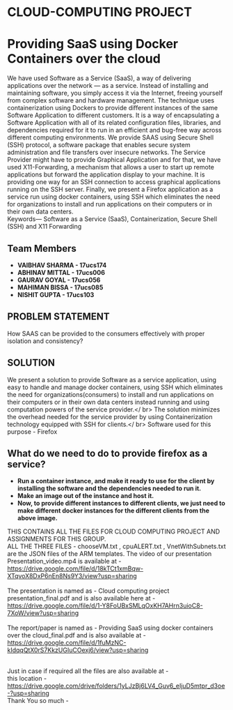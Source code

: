 # CLOUD-COMPUTING PROJECT
# Providing SaaS using Docker Containers over the cloud
We have used Software as a Service (SaaS), a way of
delivering applications over the network — as a service.
Instead of installing and maintaining software, you simply
access it via the Internet, freeing yourself from complex
software and hardware management. The technique uses
containerization using Dockers to provide different instances of
the same Software Application to different customers. It is a
way of encapsulating a Software Application with all of its
related configuration files, libraries, and dependencies
required for it to run in an efficient and bug-free way across
different computing environments. We provide SAAS using
Secure Shell (SSH) protocol, a software package that enables
secure system administration and file transfers over insecure
networks. The Service Provider might have to provide
Graphical Application and for that, we have used
X11-Forwarding, a mechanism that allows a user to start up
remote applications but forward the application display to
your machine. It is providing one way for an SSH connection to
access graphical applications running on the SSH server.
Finally, we present a Firefox application as a service run using
docker containers, using SSH which eliminates the need for
organizations to install and run applications on their
computers or in their own data centers. <br />
Keywords— Software as a Service (SaaS), Containerization,
Secure Shell (SSH) and X11 Forwarding

## Team Members
- **VAIBHAV SHARMA - 17ucs174<br />**
- **ABHINAV MITTAL - 17ucs006<br />**
- **GAURAV GOYAL - 17ucs056<br />**
- **MAHIMAN BISSA - 17ucs085<br />**
- **NISHIT GUPTA - 17ucs103<br />**

## PROBLEM STATEMENT
How SAAS can be provided to the consumers effectively with proper isolation and consistency?

## SOLUTION

We present a solution to provide Software as a service application, using easy to handle and manage docker containers, using SSH which eliminates the need for organizations(consumers) to install and run applications on their computers or in their own data centers instead running and using computation powers of the service provider.</ br>
The solution minimizes the overhead needed for the service provider by using Containerization technology equipped with SSH for clients.</ br>
Software used for this purpose - Firefox


## What do we need to do to provide firefox as a service?

- **Run a container instance, and make it ready to use for the client by installing the software and the dependencies needed to run it.**
- **Make an image out of the instance and host it.**
- **Now, to provide different instances to different clients, we just need to make different docker instances for the different clients from the above image.**


THIS CONTAINS ALL THE FILES FOR CLOUD COMPUTING PROJECT AND ASSIGNMENTS FOR THIS GROUP. <br />
ALL THE THREE FILES - chooseVM.txt , cpuALERT.txt , VnetWithSubnets.txt are the JSON files of the ARM templates. 
The video of our presentation Presentation_video.mp4 is available at - <br />
https://drive.google.com/file/d/18kTCt1xmBqw-XTqvoX8DxP6nEn8Ns9Y3/view?usp=sharing <br />
<br />
The presentation is named as - Cloud computing project presentation_final.pdf and is  also available here at -<br />
https://drive.google.com/file/d/1-Y8FoUBxSMLqOxKH7AHrn3uioC8-7XoW/view?usp=sharing<br />
<br />
The report/paper is named as - Providing SaaS using docker containers over the cloud_final.pdf and is also  available at - <br />
https://drive.google.com/file/d/1fuMzNC-kIdqqQtX0rS7KkzUGIuCOexj6/view?usp=sharing <br />
<br />


Just in case if required all the files are also available at - <br />
 this location - https://drive.google.com/drive/folders/1yLJzBj6LV4_Guv6_eIjuD5mtpr_d3oe-?usp=sharing <br />
Thank You so much - <br />

